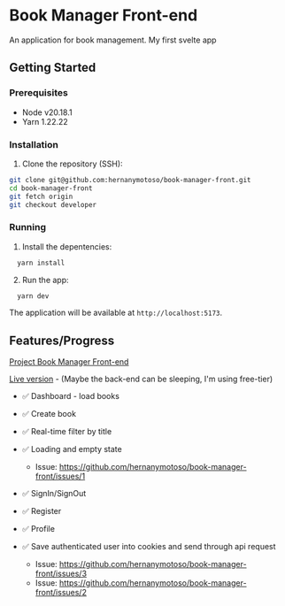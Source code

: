 # Book Manager Front-end

An application for book management. My first svelte app 

## Getting Started

### Prerequisites

- Node v20.18.1
- Yarn 1.22.22
  
### Installation

1. Clone the repository (SSH):
```bash
git clone git@github.com:hernanymotoso/book-manager-front.git
cd book-manager-front
git fetch origin
git checkout developer
```
### Running

1. Install the depentencies:
```bash
  yarn install
```

2. Run the app:
```bash
  yarn dev
```

The application will be available at `http://localhost:5173`.

## Features/Progress
[Project Book Manager Front-end](https://github.com/users/hernanymotoso/projects/8)

[Live version](https://book-manager-front-plum.vercel.app/) - (Maybe the back-end can be sleeping, I'm using free-tier)


- ✅ Dashboard - load books
- ✅ Create book
- ✅ Real-time filter by title
- ✅ Loading and empty state
  - Issue: https://github.com/hernanymotoso/book-manager-front/issues/1
    
- ✅ SignIn/SignOut
- ✅ Register
- ✅ Profile
- ✅ Save authenticated user into cookies and send through api request
  - Issue: https://github.com/hernanymotoso/book-manager-front/issues/3
  - Issue: https://github.com/hernanymotoso/book-manager-front/issues/2


